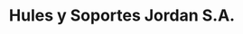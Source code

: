 ---
title: "Hules y Soportes Jordan S.A."
url: /san-jose/hules-y-soportes-jordan-s-a/
shop: Allgemein
---